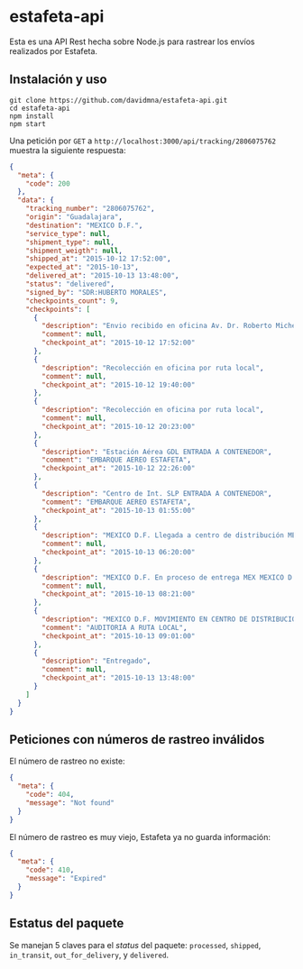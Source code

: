 # estafeta-api 

Esta es una API Rest hecha sobre Node.js para rastrear los envíos realizados por Estafeta.

## Instalación y uso
````
git clone https://github.com/davidmna/estafeta-api.git
cd estafeta-api
npm install
npm start
````

Una petición por `GET` a `http://localhost:3000/api/tracking/2806075762` muestra la siguiente respuesta:

````json
{
  "meta": {
    "code": 200
  },
  "data": {
    "tracking_number": "2806075762",
    "origin": "Guadalajara",
    "destination": "MEXICO D.F.",
    "service_type": null,
    "shipment_type": null,
    "shipment_weigth": null,
    "shipped_at": "2015-10-12 17:52:00",
    "expected_at": "2015-10-13",
    "delivered_at": "2015-10-13 13:48:00",
    "status": "delivered",
    "signed_by": "SDR:HUBERTO MORALES",
    "checkpoints_count": 9,
    "checkpoints": [
      {
        "description": "Envio recibido en oficina Av. Dr. Roberto Michel San Carlos GUADALAJARA",
        "comment": null,
        "checkpoint_at": "2015-10-12 17:52:00"
      },
      {
        "description": "Recolección en oficina por ruta local",
        "comment": null,
        "checkpoint_at": "2015-10-12 19:40:00"
      },
      {
        "description": "Recolección en oficina por ruta local",
        "comment": null,
        "checkpoint_at": "2015-10-12 20:23:00"
      },
      {
        "description": "Estación Aérea GDL ENTRADA A CONTENEDOR",
        "comment": "EMBARQUE AEREO ESTAFETA",
        "checkpoint_at": "2015-10-12 22:26:00"
      },
      {
        "description": "Centro de Int. SLP ENTRADA A CONTENEDOR",
        "comment": "EMBARQUE AEREO ESTAFETA",
        "checkpoint_at": "2015-10-13 01:55:00"
      },
      {
        "description": "MEXICO D.F. Llegada a centro de distribución MEX MEXICO D.F.",
        "comment": null,
        "checkpoint_at": "2015-10-13 06:20:00"
      },
      {
        "description": "MEXICO D.F. En proceso de entrega MEX MEXICO D.F.",
        "comment": null,
        "checkpoint_at": "2015-10-13 08:21:00"
      },
      {
        "description": "MEXICO D.F. MOVIMIENTO EN CENTRO DE DISTRIBUCION",
        "comment": "AUDITORIA A RUTA LOCAL",
        "checkpoint_at": "2015-10-13 09:01:00"
      },
      {
        "description": "Entregado",
        "comment": null,
        "checkpoint_at": "2015-10-13 13:48:00"
      }
    ]
  }
}
````

## Peticiones con números de rastreo inválidos
El número de rastreo no existe:
````json
{
  "meta": {
    "code": 404,
    "message": "Not found"
  }
}
````
El número de rastreo es muy viejo, Estafeta ya no guarda información:
````json
{
  "meta": {
    "code": 410,
    "message": "Expired"
  }
}
````

## Estatus del paquete

Se manejan 5 claves para el *status* del paquete: `processed`, `shipped`, `in_transit`, `out_for_delivery`, y `delivered`.
